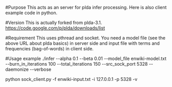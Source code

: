 #Purpose
This acts as an server for plda infer processing.
Here is also client example code in python.

#Version
This is actually forked from plda-3.1.
https://code.google.com/p/plda/downloads/list

#Requirement
This uses pthread and socket.
You need a model file (see the above URL about plda basics) in server side and input file with terms and frequencies (bag-of-words) in client side.

#Usage example
./infer --alpha 0.1 --beta 0.01 --model_file enwiki-model.txt --burn_in_iterations 100 --total_iterations 150 --src_sock_port 5328 --daemonize --verbose

python sock_client.py -f enwiki-input.txt -i 127.0.0.1 -p 5328 -v

